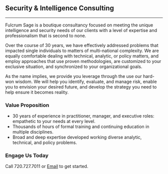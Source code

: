 ## Security & Intelligence Consulting
***

Fulcrum Sage is a boutique consultancy focused on meeting the unique intelligence and security needs of our clients with a level of expertise and professionalism that is second to none.

Over the course of 30 years, we have effectively addressed problems that impacted single individuals to matters of multi-national complexity. We are equally comfortable dealing with technical, analytic, or policy matters, and employ approaches that use proven methodologies, are customized to your exclusive situation, and synchronized to your organizational goals.

As the name implies, we provide you leverage through the use our hard-won wisdom. We will help you identify, evaluate, and manage risk, enable you to envision your desired future, and develop the strategy you need to help ensure it becomes reality.

### Value Proposition

* 30 years of experience in practitioner, manager, and executive roles: empathetic to your needs at every level.
* Thousands of hours of formal training and continuing education in multiple disciplines. 
* Broad and deep expertise developed working diverse analytic, technical, and policy problems.

### Engage Us Today

Call 720.727.7011 or [Email](mailto:michael@fulcrumsage.com) to get started.
